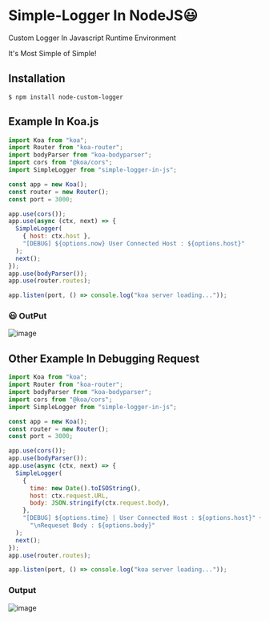 # Simple-Logger In NodeJS😃

Custom Logger In Javascript Runtime Environment

It's Most Simple of Simple!

## Installation

```
$ npm install node-custom-logger
```

## Example In Koa.js

```javascript
import Koa from "koa";
import Router from "koa-router";
import bodyParser from "koa-bodyparser";
import cors from "@koa/cors";
import SimpleLogger from "simple-logger-in-js";

const app = new Koa();
const router = new Router();
const port = 3000;

app.use(cors());
app.use(async (ctx, next) => {
  SimpleLogger(
    { host: ctx.host },
    "[DEBUG] ${options.now} User Connected Host : ${options.host}"
  );
  next();
});
app.use(bodyParser());
app.use(router.routes);

app.listen(port, () => console.log("koa server loading..."));
```

### 😃 **OutPut**

![image](https://user-images.githubusercontent.com/57784077/126864974-98c64340-e598-4971-810f-29f1df6acc4b.png)

## Other Example In Debugging Request

```javascript
import Koa from "koa";
import Router from "koa-router";
import bodyParser from "koa-bodyparser";
import cors from "@koa/cors";
import SimpleLogger from "simple-logger-in-js";

const app = new Koa();
const router = new Router();
const port = 3000;

app.use(cors());
app.use(bodyParser());
app.use(async (ctx, next) => {
  SimpleLogger(
    {
      time: new Date().toISOString(),
      host: ctx.request.URL,
      body: JSON.stringify(ctx.request.body),
    },
    "[DEBUG] ${options.time} | User Connected Host : ${options.host}" +
      "\nRequeset Body : ${options.body}"
  );
  next();
});
app.use(router.routes);

app.listen(port, () => console.log("koa server loading..."));
```

### Output

![image](https://user-images.githubusercontent.com/57784077/126865232-2a3aa9ee-edea-40e8-9eb6-82bcc8975ba9.png)
